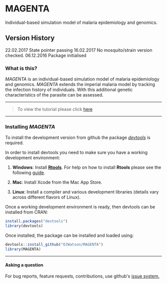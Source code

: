 # MAGENTA

Individual-based simulation model of malaria epidemiology and genomics.

## Version History

22.02.2017  State pointer passing
16.02.2017  No mosquito/strain version checked. 
06.12.2016  Package initialised

### What is this?

*MAGENTA* is an individual-based simulation model of malaria epidemiology and genomics.
*MAGENTA* extends the imperial malaria model by tracking the infection history of 
individuals. With this additional genetic characteristics of the parasite can be 
assessed.

***
> To view the tutorial please click [here]("https://github.com/OJWatson/MAGENTA/blob/master/tutorials/MAGENTA_tutorial.md")

***

### Installing *MAGENTA*

To install the development version from github the package [*devtools*](https://github.com/hadley/devtools) is required.

In order to install devtools you need to make sure you have a working development environment:

1. **Windows**: Install **[Rtools](https://cran.r-project.org/bin/windows/Rtools/)**. For help on how to install **Rtools** please see the following [guide](https://github.com/stan-dev/rstan/wiki/Install-Rtools-for-Windows).

2. **Mac**: Install Xcode from the Mac App Store.

3. **Linux**: Install a compiler and various development libraries (details vary across different flavors of Linux).

Once a working development environment is ready, then devtools can be installed from CRAN:

```r
install.packages("devtools")
library(devtools)
```
Once installed, the package can be installed and loaded using:

```r
devtools::install_github("OJWatson/MAGENTA")
library(MAGENTA)
```

***

#### Asking a question

For bug reports, feature requests, contributions, use github's [issue system.](https://github.com/OJWatson/MAGENTA/issues)